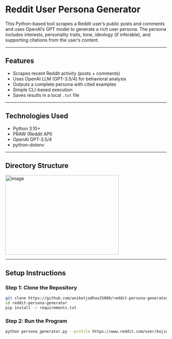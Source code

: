 # Reddit User Persona Generator

This Python-based tool scrapes a Reddit user’s public posts and comments and uses OpenAI’s GPT model to generate a rich user persona. The persona includes interests, personality traits, tone, ideology (if inferable), and supporting citations from the user’s content.

---

## Features

- Scrapes recent Reddit activity (posts + comments)
- Uses OpenAI LLM (GPT-3.5/4) for behavioral analysis
- Outputs a complete persona with cited examples
- Simple CLI-based execution
- Saves results in a local `.txt` file

---

## Technologies Used

- Python 3.10+
- PRAW (Reddit API)
- OpenAI GPT-3.5/4
- python-dotenv

---

## Directory Structure


<img width="354" height="248" alt="image" src="https://github.com/user-attachments/assets/6a57a1c4-d258-41cd-a087-2a854e8bf839" />



---

## Setup Instructions

### Step 1: Clone the Repository

```bash
git clone https://github.com/aniketjadhav25000/reddit-persona-generator.git
cd reddit-persona-generator
pip install -r requirements.txt
```
### Step 2: Run the Program
```bash
python persona_generator.py --profile https://www.reddit.com/user/kojied/
```
